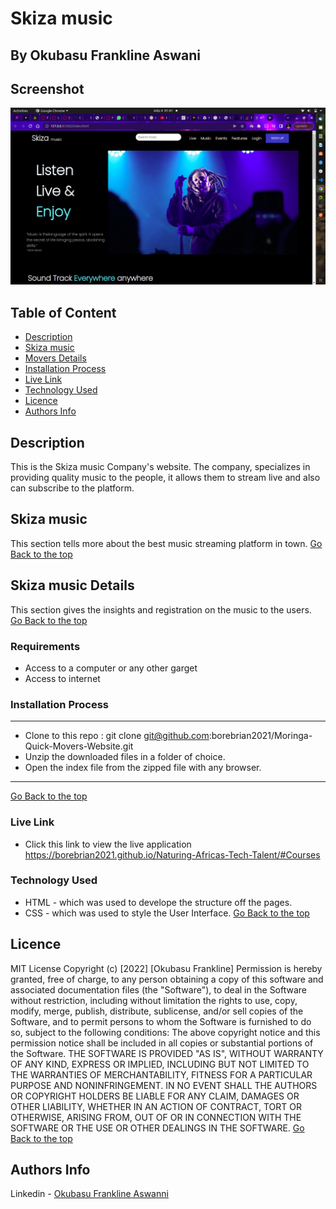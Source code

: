 # Skiza music
## By Okubasu Frankline Aswani
## Screenshot
 ![image](./assets/css/images/read.png)
 ## Table of Content
 - [Description](#description)
 - [Skiza music](#Skiza-music)
 - [Movers Details](#Skiza-Details)
 - [Installation Process](#installation-Process)
 - [Live Link](#Live-Link)
 - [Technology  Used](#technology-Used)
 - [Licence](#licence)
 - [Authors Info](#Authors-Info)
 ## Description
 <p>This is the Skiza music Company's website. The company, specializes in providing quality music to the people, it allows them to stream live
 and also can subscribe to the platform.</p>

## Skiza music
This section tells more about the best music streaming platform in town.
[Go Back to the top](#Screenshot)
## Skiza music Details
This section gives the insights and registration on the music to the users.
[Go Back to the top](#ScreenshAot)
 ###  Requirements
 * Access to  a computer or any other garget
 * Access to internet
 ### Installation Process
 ****
* Clone to this repo : git clone git@github.com:borebrian2021/Moringa-Quick-Movers-Website.git
* Unzip the downloaded files in a folder of choice.
* Open the index file from the zipped file with any browser.
 ****
 [Go Back to the top](#Screenshot)
### Live Link
- Click this link to view the live application https://borebrian2021.github.io/Naturing-Africas-Tech-Talent/#Courses
### Technology  Used
* HTML - which was used to develope the structure off the pages.
* CSS - which was used to style the User Interface.
[Go Back to the top](#delani-studio)
## Licence
MIT License
Copyright (c) [2022] [Okubasu Frankline]
Permission is hereby granted, free of charge, to any person obtaining a copy
of this software and associated documentation files (the "Software"), to deal
in the Software without restriction, including without limitation the rights
to use, copy, modify, merge, publish, distribute, sublicense, and/or sell
copies of the Software, and to permit persons to whom the Software is
furnished to do so, subject to the following conditions:
The above copyright notice and this permission notice shall be included in all
copies or substantial portions of the Software.
THE SOFTWARE IS PROVIDED "AS IS", WITHOUT WARRANTY OF ANY KIND, EXPRESS OR
IMPLIED, INCLUDING BUT NOT LIMITED TO THE WARRANTIES OF MERCHANTABILITY,
FITNESS FOR A PARTICULAR PURPOSE AND NONINFRINGEMENT. IN NO EVENT SHALL THE
AUTHORS OR COPYRIGHT HOLDERS BE LIABLE FOR ANY CLAIM, DAMAGES OR OTHER
LIABILITY, WHETHER IN AN ACTION OF CONTRACT, TORT OR OTHERWISE, ARISING FROM,
OUT OF OR IN CONNECTION WITH THE SOFTWARE OR THE USE OR OTHER DEALINGS IN THE
SOFTWARE.
[Go Back to the top](#Screenshot)
## Authors Info
Linkedin - [Okubasu Frankline Aswanni](https://www.linkedin.com/in/okubasu-frankline-0051761a0)
<!-- [Go Back to the top](#delani-studio) -->